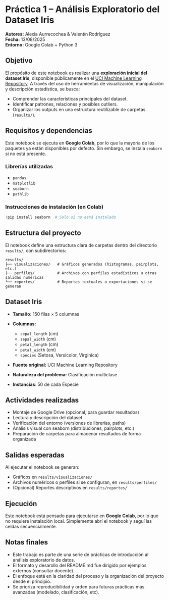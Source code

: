 
# Práctica 1 – Análisis Exploratorio del Dataset Iris 

**Autores:** Alexia Aurrecochea & Valentín Rodríguez  
**Fecha:** 13/08/2025  
**Entorno:** Google Colab + Python 3

## Objetivo
El propósito de este notebook es realizar una **exploración inicial del dataset Iris**, disponible públicamente en el [UCI Machine Learning Repository](https://archive.ics.uci.edu/dataset/53/iris). A través del uso de herramientas de visualización, manipulación y descripción estadística, se busca:
- Comprender las características principales del dataset.
- Identificar patrones, relaciones y posibles outliers.
- Organizar los outputs en una estructura reutilizable de carpetas (`results/`).

## Requisitos y dependencias
Este notebook se ejecuta en **Google Colab**, por lo que la mayoría de los paquetes ya están disponibles por defecto. 
Sin embargo, se instala `seaborn` si no está presente.

### Librerías utilizadas
- `pandas`
- `matplotlib`
- `seaborn`
- `pathlib`

### Instrucciones de instalación (en Colab)
```python
!pip install seaborn  # Solo si no está instalado
```

## Estructura del proyecto
El notebook define una estructura clara de carpetas dentro del directorio `results/`, con subdirectorios:
```
results/
├── visualizaciones/   # Gráficos generados (histogramas, pairplots, etc.)
├── perfiles/          # Archivos con perfiles estadísticos u otras salidas numéricas
└── reportes/          # Reportes textuales o exportaciones si se generan
```

## Dataset Iris
- **Tamaño:** 150 filas × 5 columnas
- **Columnas:**
  - `sepal_length` (cm)
  - `sepal_width` (cm)
  - `petal_length` (cm)
  - `petal_width` (cm)
  - `species` (Setosa, Versicolor, Virginica)

- **Fuente original:** UCI Machine Learning Repository
- **Naturaleza del problema:** Clasificación multiclase
- **Instancias**: 50 de cada Especie

## Actividades realizadas
- Montaje de Google Drive (opcional, para guardar resultados)
- Lectura y descripción del dataset
- Verificación del entorno (versiones de librerías, paths)
- Análisis visual con seaborn (distribuciones, pairplots, etc.)
- Preparación de carpetas para almacenar resultados de forma organizada

## Salidas esperadas
Al ejecutar el notebook se generan:
- Gráficos en `results/visualizaciones/`
- Archivos numéricos o perfiles si se configuran, en `results/perfiles/`
- (Opcional) Reportes descriptivos en `results/reportes/`

## Ejecución
Este notebook está pensado para ejecutarse en **Google Colab**, por lo que no requiere instalación local. 
Simplemente abrí el notebook y seguí las celdas secuencialmente.

## Notas finales
- Este trabajo es parte de una serie de prácticas de introducción al análisis exploratorio de datos.
- El formato y desarollo del README.md fue dirigido por ejemplos externos (consultar docente).
- El enfoque está en la claridad del proceso y la organización del proyecto desde el principio.
- Se prioriza reproducibilidad y orden para futuras prácticas más avanzadas (modelado, clasificación, etc).
